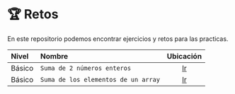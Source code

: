 # 🏆️ Retos
En este repositorio podemos encontrar ejercicios y retos para las practicas.

|   Nivel       |   Nombre                             | Ubicación                                            |
| :------------ | :----------------------------------- | :--------------------------------------------------: |
|  Básico       | `Suma de 2 números enteros`          | [Ir](/suma.md)                                       |
|  Básico       | `Suma de los elementos de un array`  | [Ir](/array_sum/array_sum.md)                        |
